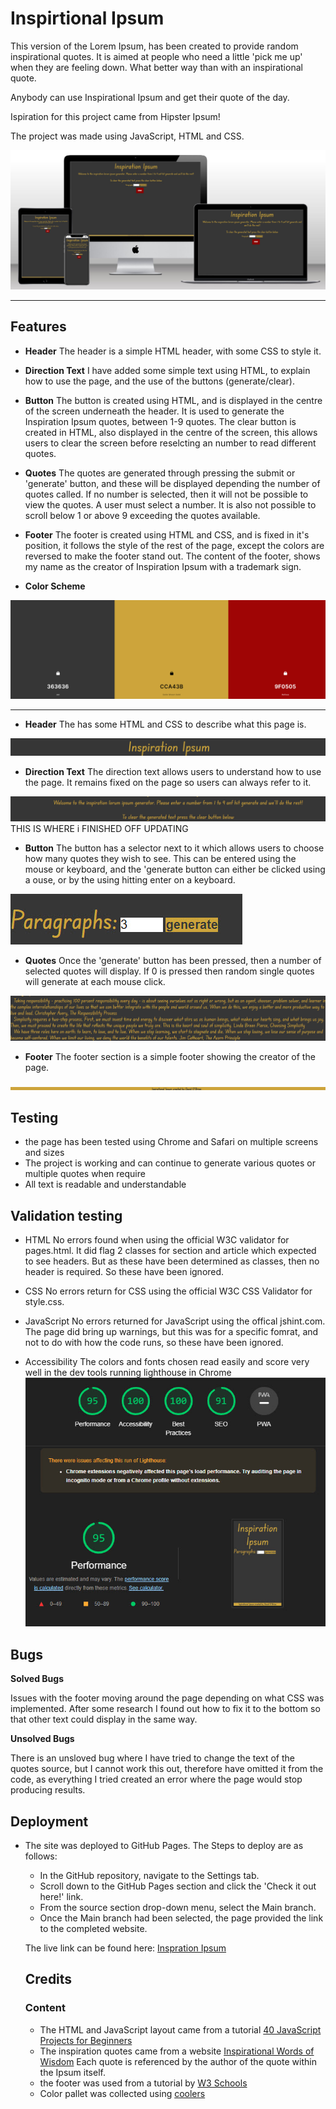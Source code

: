 # Inspirtional Ipsum

This version of the Lorem Ipsum, has been created to provide random inspirational quotes. It is aimed at people who need a little 'pick me up' when they are feeling down. What better way than with an inspirational quote. 

Anybody can use Inspirational Ipsum and get their quote of the day. 

Ispiration for this project came from Hipster Ipsum!

The project was made using JavaScript, HTML and CSS. 

![Inspiration Ipsum on multiple screens](/assets/images/multiscreen%20image%201.jpg)


---

## Features

* **Header**
The header is a simple HTML header, with some CSS to style it. 

* **Direction Text**
I have added some simple text using HTML, to explain how to use the page, and the use of the buttons (generate/clear).

* **Button**
The button is created using HTML, and is displayed in the centre of the screen underneath the header. It is used to generate the Inspiration Ipsum quotes, between 1-9 quotes.
The clear button is created in HTML, also displayed in the centre of the screen, this allows users to clear the screen before reselcting an number to read different quotes. 

* **Quotes**
The quotes are generated through pressing the submit or 'generate' button, and these will be displayed depending the number of quotes called. If no number is selected, then it will not be possible to view the quotes. A user must select a number. It is also not possible to scroll below 1 or above 9 exceeding the quotes available. 

* **Footer**
The footer is created using HTML and CSS, and is fixed in it's position, it follows the style of the rest of the page, except the colors are reversed to make the footer stand out. The content of the footer, shows my name as the creator of Inspiration Ipsum with a trademark sign. 

* **Color Scheme**

![Hex value color scheme](/assets/images/color%20pallet%201.jpg)

---

* **Header**
The has some HTML and CSS to describe what this page is. 

![Header, Inspiration Ipsum](assets/images/header.jpg)

* **Direction Text**
The direction text allows users to understand how to use the page. It remains fixed on the page so users can always refer to it. 

![Direction text](assets/images/direction%20text%201.jpg)  THIS IS WHERE i FINISHED OFF UPDATING

* **Button**
The button has a selector next to it which allows users to choose how many quotes they wish to see. This can be entered using the mouse or keyboard, and the 'generate button can either be clicked using a ouse, or by the using hitting enter on a keyboard. 

![Button, and selector](assets/images/button.jpg)

* **Quotes**
Once the 'generate' button has been pressed, then a number of selected quotes will display. If 0 is pressed then random single quotes will generate at each mouse click. 

![Quote displays](assets/images/quotes.jpg)

* **Footer**
The footer section is a simple footer showing the creator of the page.

![Footer](assets/images/footer.jpg)

## Testing

* the page has been tested using Chrome and Safari on multiple screens and sizes
* The project is working and can continue to generate various quotes or multiple quotes when require
* All text is readable and understandable

## Validation testing

* HTML
No errors found when using the official W3C validator for pages.html. It did flag 2 classes for section and article which expected to see headers. But as these have been determined as classes, then no header is required. So these have been ignored. 

* CSS
No errors return for CSS using the official W3C CSS Validator for style.css. 

* JavaScript
No errors returned for JavaScript using the offical jshint.com. The page did bring up warnings, but this was for a specific fomrat, and not to do with how the code runs, so these have been ignored.  

* Accessibility 
The colors and fonts chosen read easily and score very well in the dev tools running lighthouse in Chrome
![Lighthouse results](assets/images/lighthouse.jpg)

## Bugs

**Solved Bugs**

Issues with the footer moving around the page depending on what CSS was implemented. After some research I found out how to fix it to the bottom so that other text could display in the same way. 

**Unsolved Bugs**

There is an unsloved bug where I have tried to change the text of the quotes source, but I cannot work this out, therefore have omitted it from the code, as everything I tried created an error where the page would stop producing results. 

## Deployment

* The site was deployed to GitHub Pages. The Steps to deploy are as follows:
  * In the GitHub repository, navigate to the Settings tab.  
  * Scroll down to the GitHub Pages section and click the 'Check it out here!' link.  
  * From the source section drop-down menu, select the Main branch.  
  * Once the Main branch had been selected, the page provided the link to the completed website. 

  The live link can be found here: [Inspration Ipsum](https://ddrobrien.github.io/inspiration-ipsum-project-2/)

  ## Credits

  ### Content
  * The HTML and JavaScript layout came from a tutorial [40 JavaScript Projects for Beginners](https://www.freecodecamp.org/news/javascript-projects-for-beginners/)
  * The inspiration quotes came from a website [Inspirational Words of Wisdom](wow4u.com/lifeq2/) Each quote is referenced by the author of the quote within the Ipsum itself. 
  * the footer was used from a tutorial by [W3 Schools](https://www.w3schools.com/css/default.asp)
  * Color pallet was collected using [coolers](coolers.co)